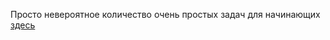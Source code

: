 Просто невероятное количество очень простых задач для начинающих [здесь](https://pythonexercises.rozh2sch.org.ua)
